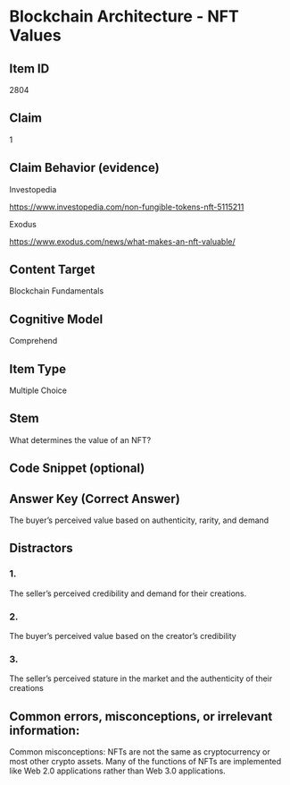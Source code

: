 # Blockchain Architecture - NFT Values

## Item ID
2804

## Claim
1

## Claim Behavior (evidence)
Investopedia

https://www.investopedia.com/non-fungible-tokens-nft-5115211

Exodus

https://www.exodus.com/news/what-makes-an-nft-valuable/

## Content Target
Blockchain Fundamentals

## Cognitive Model
Comprehend

## Item Type
Multiple Choice

## Stem
What determines the value of an NFT?

## Code Snippet (optional)

## Answer Key (Correct Answer)
The buyer’s perceived value based on authenticity, rarity, and demand

## Distractors
### 1.
The seller’s perceived credibility and demand for their creations.

### 2.
The buyer’s perceived value based on the creator’s credibility

### 3.
The seller’s perceived stature in the market and the authenticity of their creations

## Common errors, misconceptions, or irrelevant information:
Common misconceptions: NFTs are not the same as cryptocurrency or most other crypto assets. Many of the functions of NFTs are implemented like Web 2.0 applications rather than Web 3.0 applications.
